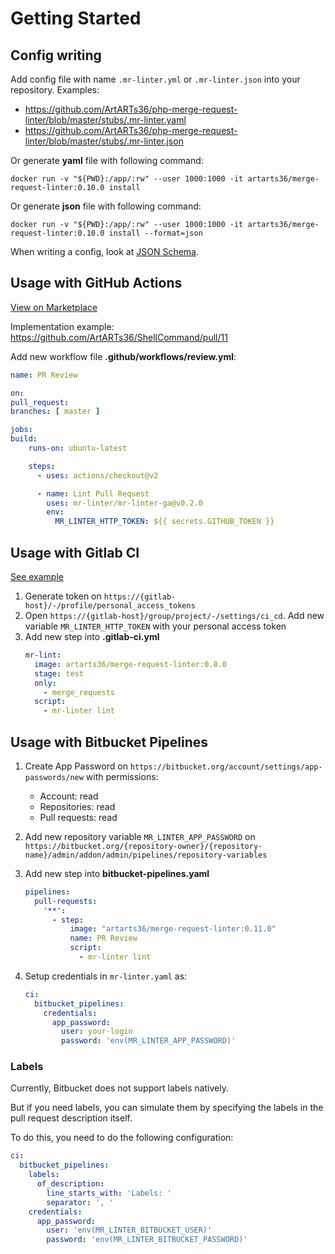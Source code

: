 # Getting Started

## Config writing

Add config file with name `.mr-linter.yml` or `.mr-linter.json` into your repository.
Examples:
* https://github.com/ArtARTs36/php-merge-request-linter/blob/master/stubs/.mr-linter.yaml
* https://github.com/ArtARTs36/php-merge-request-linter/blob/master/stubs/.mr-linter.json

Or generate **yaml** file with following command:
```shell
docker run -v "${PWD}:/app/:rw" --user 1000:1000 -it artarts36/merge-request-linter:0.10.0 install
```

Or generate **json** file with following command:
```shell
docker run -v "${PWD}:/app/:rw" --user 1000:1000 -it artarts36/merge-request-linter:0.10.0 install --format=json
```

When writing a config, look at [JSON Schema](config-schema.md).

## Usage with GitHub Actions

[View on Marketplace](https://github.com/marketplace/actions/merge-request-linter)

Implementation example: https://github.com/ArtARTs36/ShellCommand/pull/11

Add new workflow file **.github/workflows/review.yml**:
```yml
name: PR Review

on:
pull_request:
branches: [ master ]

jobs:
build:
    runs-on: ubuntu-latest

    steps:
      - uses: actions/checkout@v2

      - name: Lint Pull Request
        uses: mr-linter/mr-linter-ga@v0.2.0
        env:
          MR_LINTER_HTTP_TOKEN: ${{ secrets.GITHUB_TOKEN }}
```

## Usage with Gitlab CI

[See example](https://gitlab.com/artem_ukrainsky/mr-linter-testing/)

1. Generate token on `https://{gitlab-host}/-/profile/personal_access_tokens`
2. Open `https://{gitlab-host}/group/project/-/settings/ci_cd`. Add new variable `MR_LINTER_HTTP_TOKEN` with your personal access token
3. Add new step into **.gitlab-ci.yml**
   ```yaml
   mr-lint:
     image: artarts36/merge-request-linter:0.8.0
     stage: test
     only:
       - merge_requests
     script:
       - mr-linter lint
   ```

## Usage with Bitbucket Pipelines

1. Create App Password on `https://bitbucket.org/account/settings/app-passwords/new` with permissions: 
   * Account: read
   * Repositories: read
   * Pull requests: read

2. Add new repository variable `MR_LINTER_APP_PASSWORD` on `https://bitbucket.org/{repository-owner}/{repository-name}/admin/addon/admin/pipelines/repository-variables`

3. Add new step into **bitbucket-pipelines.yaml**
   ```yaml
   pipelines:
     pull-requests:
       '**':
         - step:
             image: "artarts36/merge-request-linter:0.11.0"
             name: PR Review
             script:
               - mr-linter lint
   ```

4. Setup credentials in `mr-linter.yaml` as:
   ```yaml
   ci:
     bitbucket_pipelines:
       credentials:
         app_password:
           user: your-login
           password: 'env(MR_LINTER_APP_PASSWORD)'
   ```

### Labels

Currently, Bitbucket does not support labels natively.

But if you need labels, you can simulate them by specifying the labels in the pull request description itself.

To do this, you need to do the following configuration:

```yaml
ci:
  bitbucket_pipelines:
    labels:
      of_description:
        line_starts_with: 'Labels: '
        separator: ', '
    credentials:
      app_password:
        user: 'env(MR_LINTER_BITBUCKET_USER)'
        password: 'env(MR_LINTER_BITBUCKET_PASSWORD)'
```
